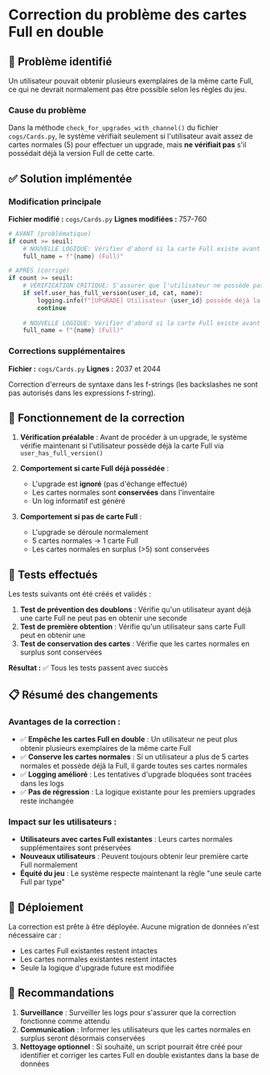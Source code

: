 # Correction du problème des cartes Full en double

## 🐛 Problème identifié

Un utilisateur pouvait obtenir plusieurs exemplaires de la même carte Full, ce qui ne devrait normalement pas être possible selon les règles du jeu.

### Cause du problème
Dans la méthode `check_for_upgrades_with_channel()` du fichier `cogs/Cards.py`, le système vérifiait seulement si l'utilisateur avait assez de cartes normales (5) pour effectuer un upgrade, mais **ne vérifiait pas** s'il possédait déjà la version Full de cette carte.

## ✅ Solution implémentée

### Modification principale
**Fichier modifié :** `cogs/Cards.py`
**Lignes modifiées :** 757-760

```python
# AVANT (problématique)
if count >= seuil:
    # NOUVELLE LOGIQUE: Vérifier d'abord si la carte Full existe avant de retirer les cartes
    full_name = f"{name} (Full)"

# APRÈS (corrigé)
if count >= seuil:
    # VÉRIFICATION CRITIQUE: S'assurer que l'utilisateur ne possède pas déjà la carte Full
    if self.user_has_full_version(user_id, cat, name):
        logging.info(f"[UPGRADE] Utilisateur {user_id} possède déjà la carte Full de {name} dans {cat}. Upgrade ignoré, cartes normales conservées.")
        continue
    
    # NOUVELLE LOGIQUE: Vérifier d'abord si la carte Full existe avant de retirer les cartes
    full_name = f"{name} (Full)"
```

### Corrections supplémentaires
**Fichier :** `cogs/Cards.py`
**Lignes :** 2037 et 2044

Correction d'erreurs de syntaxe dans les f-strings (les backslashes ne sont pas autorisés dans les expressions f-string).

## 🔧 Fonctionnement de la correction

1. **Vérification préalable** : Avant de procéder à un upgrade, le système vérifie maintenant si l'utilisateur possède déjà la carte Full via `user_has_full_version()`

2. **Comportement si carte Full déjà possédée** :
   - L'upgrade est **ignoré** (pas d'échange effectué)
   - Les cartes normales sont **conservées** dans l'inventaire
   - Un log informatif est généré

3. **Comportement si pas de carte Full** :
   - L'upgrade se déroule normalement
   - 5 cartes normales → 1 carte Full
   - Les cartes normales en surplus (>5) sont conservées

## 🧪 Tests effectués

Les tests suivants ont été créés et validés :

1. **Test de prévention des doublons** : Vérifie qu'un utilisateur ayant déjà une carte Full ne peut pas en obtenir une seconde
2. **Test de première obtention** : Vérifie qu'un utilisateur sans carte Full peut en obtenir une
3. **Test de conservation des cartes** : Vérifie que les cartes normales en surplus sont conservées

**Résultat :** ✅ Tous les tests passent avec succès

## 📋 Résumé des changements

### Avantages de la correction :
- ✅ **Empêche les cartes Full en double** : Un utilisateur ne peut plus obtenir plusieurs exemplaires de la même carte Full
- ✅ **Conserve les cartes normales** : Si un utilisateur a plus de 5 cartes normales et possède déjà la Full, il garde toutes ses cartes normales
- ✅ **Logging amélioré** : Les tentatives d'upgrade bloquées sont tracées dans les logs
- ✅ **Pas de régression** : La logique existante pour les premiers upgrades reste inchangée

### Impact sur les utilisateurs :
- **Utilisateurs avec cartes Full existantes** : Leurs cartes normales supplémentaires sont préservées
- **Nouveaux utilisateurs** : Peuvent toujours obtenir leur première carte Full normalement
- **Équité du jeu** : Le système respecte maintenant la règle "une seule carte Full par type"

## 🚀 Déploiement

La correction est prête à être déployée. Aucune migration de données n'est nécessaire car :
- Les cartes Full existantes restent intactes
- Les cartes normales existantes restent intactes
- Seule la logique d'upgrade future est modifiée

## 📝 Recommandations

1. **Surveillance** : Surveiller les logs pour s'assurer que la correction fonctionne comme attendu
2. **Communication** : Informer les utilisateurs que les cartes normales en surplus seront désormais conservées
3. **Nettoyage optionnel** : Si souhaité, un script pourrait être créé pour identifier et corriger les cartes Full en double existantes dans la base de données
